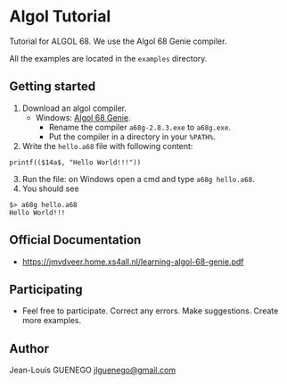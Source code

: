 # Algol Tutorial

Tutorial for ALGOL 68. We use the Algol 68 Genie compiler.

All the examples are located in the `examples` directory.

## Getting started

1. Download an algol compiler.
   - Windows: [Algol 68 Genie](https://jmvdveer.home.xs4all.nl/en.algol-68-genie.html).
     - Rename the compiler `a68g-2.8.3.exe` to `a68g.exe`.
     - Put the compiler in a directory in your `%PATH%`.
2. Write the `hello.a68` file with following content:

```a68
printf(($14a$, "Hello World!!!"))
```

3. Run the file: on Windows open a cmd and type `a68g hello.a68`.
4. You should see

```
$> a68g hello.a68
Hello World!!!
```

## Official Documentation

- https://jmvdveer.home.xs4all.nl/learning-algol-68-genie.pdf

## Participating

- Feel free to participate. Correct any errors. Make suggestions. Create more examples.

## Author

Jean-Louis GUENEGO <jlguenego@gmail.com>

